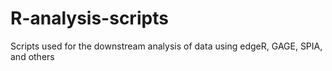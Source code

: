 # R-analysis-scripts

Scripts used for the downstream analysis of data using edgeR, GAGE, SPIA, and others
